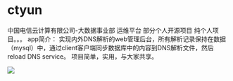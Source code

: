 # ctyun
中国电信云计算有限公司-大数据事业部 运维平台 部分个人开源项目
纯个人项目。。。
app简介：
    实现内外DNS解析的web管理后台，所有解析记录保持在数据（mysql）中，通过client客户端同步数据库中的内容到DNS解析文件，然后reload DNS service。
项目简单，实用，与大家共享。    

<img src="http://github.com/xiaotaoliu/ctyun/blob/master/statics/dns/images/dns.png"> </img>
